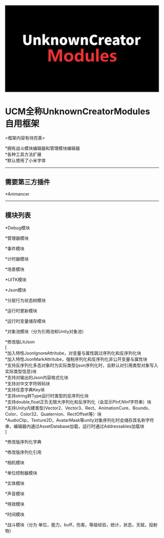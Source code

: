 ![图片描述](UCMLogo.png)<br>

# UCM全称UnknownCreatorModules 自用框架

<框架内容有待完善>

*拥有战斗模块编辑器和管理模块编辑器<br>
*各种工具方法扩展<br>
*默认使用了小米字体<br>

---------------------------------------------------

## 需要第三方插件<br>
*Animancer<br>

---------------------------------------------------

## 模块列表<br>
*Debug模块<br>

*管理器模块<br>

*事件模块<br>

*计时器模块<br>

*场景模块<br>

*UITK模块<br>

*Json模块<br>

*分层行为状态树模块<br>

*运行时更新模块<br>

*运行时变量储存模块<br>

*对象池模块（分为引用池和Unity对象池）<br>

*修改版LitJson<br>
[<br>
*加入特性JsonIgnoreAttritube，对变量与属性跳过序列化和反序列化块<br>
*加入特性JsonMarkAttritube，强制序列化和反序列化非公开变量与属性块<br>
*支持反序列化多态对象时为实际类型(json序列化时，会默认对引用类型对象写入实际类型信息)块<br>
*支持对输出的Json内容格式化块<br>
*支持对中文字符转码块<br>
*支持任意字典Key块<br>
*支持string转Type运行时类型的反序列化块<br>
*支持double,float正负无限大序列化和反序列化（会显示PInf,NInf字符串）块<br>
*支持Unity内建类型(Vector2、Vector3、Rect、AnimationCure、Bounds、Color、Color32、Quaternion、RectOffset等）块<br>
*AudioClip，Texture2D，AvatarMask等unity对象序列化时会储存其名称字符串，编辑器内通过AssetDatabase加载，运行时通过Addressables加载块<br>
]<br>

*修改版序列化字典<br>

*修改版序列化引用<br>

*相机模块<br>

*单位控制器模块<br>

*实体模块<br>

*声音模块<br>

*特效模块<br>

*时间模块<br>

*战斗模块（分为 单位，能力，buff，伤害，等级经验，统计，状态，天赋，投射物）<br>
